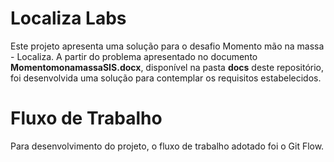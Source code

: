 # Localiza Labs



Este projeto apresenta uma solução para o desafio Momento mão na massa - Localiza. A partir do problema apresentado no documento **MomentomonamassaSIS.docx**, disponível na pasta **docs** deste repositório, foi desenvolvida uma solução para contemplar os requisitos estabelecidos. 

# Fluxo de Trabalho

Para desenvolvimento do projeto, o fluxo de trabalho adotado foi o Git Flow.